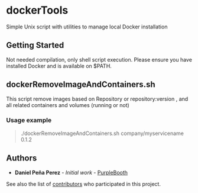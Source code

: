 # dockerTools
Simple Unix script with utilities to manage local Docker installation

## Getting Started

Not needed compilation, only shell script execution. Please ensure you have installed Docker and is available on $PATH.


## dockerRemoveImageAndContainers.sh

This script remove images based on Repository or repository:version , and all related containers and volumes (running or not)

### Usage example

> ./dockerRemoveImageAndContainers.sh company/myservicename 0.1.2

## Authors

* **Daniel Peña Perez** - *Initial work* - [PurpleBooth](https://github.com/danipenaperez)

See also the list of [contributors](github.com/danipenaperez/dockerTools/contributors) who participated in this project.